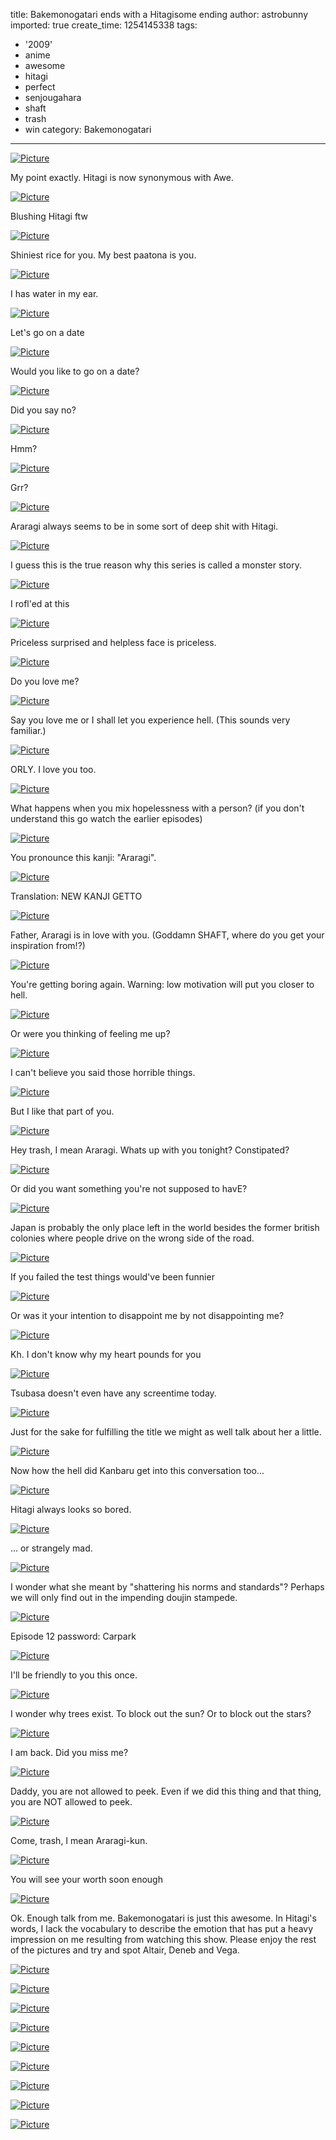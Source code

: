 title: Bakemonogatari ends with a Hitagisome ending
author: astrobunny
imported: true
create_time: 1254145338
tags:
- '2009'
- anime
- awesome
- hitagi
- perfect
- senjougahara
- shaft
- trash
- win
category: Bakemonogatari
---
 [![](wp-uploads/2009/09/wpid-dd-bakemonogatari-12-7ab5bf3d-0-500x281.jpg "Picture")](/images/wp-uploads/2009/09/wpid-dd-bakemonogatari-12-7ab5bf3d-0.jpg)  
  
My point exactly. Hitagi is now synonymous with Awe.  
<!--more-->  
 [![](wp-uploads/2009/09/wpid-dd-bakemonogatari-12-7ab5bf3d-1-500x281.jpg "Picture")](/images/wp-uploads/2009/09/wpid-dd-bakemonogatari-12-7ab5bf3d-1.jpg)  
  
Blushing Hitagi ftw  
  
 [![](wp-uploads/2009/09/wpid-dd-bakemonogatari-12-7ab5bf3d-2-500x281.jpg "Picture")](/images/wp-uploads/2009/09/wpid-dd-bakemonogatari-12-7ab5bf3d-2.jpg)  
  
Shiniest rice for you. My best paatona is you.  
  
 [![](wp-uploads/2009/09/wpid-dd-bakemonogatari-12-7ab5bf3d-3-500x281.jpg "Picture")](/images/wp-uploads/2009/09/wpid-dd-bakemonogatari-12-7ab5bf3d-3.jpg)  
  
I has water in my ear.  
  
 [![](wp-uploads/2009/09/wpid-dd-bakemonogatari-12-7ab5bf3d-4-500x281.jpg "Picture")](/images/wp-uploads/2009/09/wpid-dd-bakemonogatari-12-7ab5bf3d-4.jpg)  
  
Let's go on a date  
  
 [![](wp-uploads/2009/09/wpid-dd-bakemonogatari-12-7ab5bf3d-5-500x281.jpg "Picture")](/images/wp-uploads/2009/09/wpid-dd-bakemonogatari-12-7ab5bf3d-5.jpg)  
  
Would you like to go on a date?  
  
 [![](wp-uploads/2009/09/wpid-dd-bakemonogatari-12-7ab5bf3d-6-500x281.jpg "Picture")](/images/wp-uploads/2009/09/wpid-dd-bakemonogatari-12-7ab5bf3d-6.jpg)  
  
Did you say no?  
  
 [![](wp-uploads/2009/09/wpid-dd-bakemonogatari-12-7ab5bf3d-7-500x281.jpg "Picture")](/images/wp-uploads/2009/09/wpid-dd-bakemonogatari-12-7ab5bf3d-7.jpg)  
  
Hmm?  
  
 [![](wp-uploads/2009/09/wpid-dd-bakemonogatari-12-7ab5bf3d-8-500x281.jpg "Picture")](/images/wp-uploads/2009/09/wpid-dd-bakemonogatari-12-7ab5bf3d-8.jpg)  
  
Grr?  
  
 [![](wp-uploads/2009/09/wpid-dd-bakemonogatari-12-7ab5bf3d-9-500x281.jpg "Picture")](/images/wp-uploads/2009/09/wpid-dd-bakemonogatari-12-7ab5bf3d-9.jpg)  
  
Araragi always seems to be in some sort of deep shit with Hitagi.  
  
 [![](wp-uploads/2009/09/wpid-dd-bakemonogatari-12-7ab5bf3d-10-500x281.jpg "Picture")](/images/wp-uploads/2009/09/wpid-dd-bakemonogatari-12-7ab5bf3d-10.jpg)  
  
I guess this is the true reason why this series is called a monster story.  
  
 [![](wp-uploads/2009/09/wpid-dd-bakemonogatari-12-7ab5bf3d-11-500x281.jpg "Picture")](/images/wp-uploads/2009/09/wpid-dd-bakemonogatari-12-7ab5bf3d-11.jpg)  
  
I rofl'ed at this  
  
 [![](wp-uploads/2009/09/wpid-dd-bakemonogatari-12-7ab5bf3d-12-500x281.jpg "Picture")](/images/wp-uploads/2009/09/wpid-dd-bakemonogatari-12-7ab5bf3d-12.jpg)  
  
Priceless surprised and helpless face is priceless.  
  
 [![](wp-uploads/2009/09/wpid-dd-bakemonogatari-12-7ab5bf3d-13-500x281.jpg "Picture")](/images/wp-uploads/2009/09/wpid-dd-bakemonogatari-12-7ab5bf3d-13.jpg)  
  
Do you love me?  
  
 [![](wp-uploads/2009/09/wpid-dd-bakemonogatari-12-7ab5bf3d-14-500x281.jpg "Picture")](/images/wp-uploads/2009/09/wpid-dd-bakemonogatari-12-7ab5bf3d-14.jpg)  
  
Say you love me or I shall let you experience hell. (This sounds very familiar.)  
  
 [![](wp-uploads/2009/09/wpid-dd-bakemonogatari-12-7ab5bf3d-16-500x281.jpg "Picture")](/images/wp-uploads/2009/09/wpid-dd-bakemonogatari-12-7ab5bf3d-16.jpg)  
  
ORLY. I love you too.  
  
 [![](wp-uploads/2009/09/wpid-dd-bakemonogatari-12-7ab5bf3d-18-500x281.jpg "Picture")](/images/wp-uploads/2009/09/wpid-dd-bakemonogatari-12-7ab5bf3d-18.jpg)  
  
What happens when you mix hopelessness with a person? (if you don't understand this go watch the earlier episodes)  
  
 [![](wp-uploads/2009/09/wpid-dd-bakemonogatari-12-7ab5bf3d-19-500x281.jpg "Picture")](/images/wp-uploads/2009/09/wpid-dd-bakemonogatari-12-7ab5bf3d-19.jpg)  
  
You pronounce this kanji: "Araragi".  
  
 [![](wp-uploads/2009/09/wpid-dd-bakemonogatari-12-7ab5bf3d-20-500x281.jpg "Picture")](/images/wp-uploads/2009/09/wpid-dd-bakemonogatari-12-7ab5bf3d-20.jpg)  
  
Translation: NEW KANJI GETTO  
  
 [![](wp-uploads/2009/09/wpid-dd-bakemonogatari-12-7ab5bf3d-21-500x281.jpg "Picture")](/images/wp-uploads/2009/09/wpid-dd-bakemonogatari-12-7ab5bf3d-21.jpg)  
  
Father, Araragi is in love with you. (Goddamn SHAFT, where do you get your inspiration from!?)  
  
 [![](wp-uploads/2009/09/wpid-dd-bakemonogatari-12-7ab5bf3d-22-500x281.jpg "Picture")](/images/wp-uploads/2009/09/wpid-dd-bakemonogatari-12-7ab5bf3d-22.jpg)  
  
You're getting boring again. Warning: low motivation will put you closer to hell.  
  
 [![](wp-uploads/2009/09/wpid-dd-bakemonogatari-12-7ab5bf3d-23-500x281.jpg "Picture")](/images/wp-uploads/2009/09/wpid-dd-bakemonogatari-12-7ab5bf3d-23.jpg)  
  
Or were you thinking of feeling me up?  
  
 [![](wp-uploads/2009/09/wpid-dd-bakemonogatari-12-7ab5bf3d-25-500x281.jpg "Picture")](/images/wp-uploads/2009/09/wpid-dd-bakemonogatari-12-7ab5bf3d-25.jpg)  
  
I can't believe you said those horrible things.  
  
 [![](wp-uploads/2009/09/wpid-dd-bakemonogatari-12-7ab5bf3d-26-500x281.jpg "Picture")](/images/wp-uploads/2009/09/wpid-dd-bakemonogatari-12-7ab5bf3d-26.jpg)  
  
But I like that part of you.  
  
 [![](wp-uploads/2009/09/wpid-dd-bakemonogatari-12-7ab5bf3d-27-500x281.jpg "Picture")](/images/wp-uploads/2009/09/wpid-dd-bakemonogatari-12-7ab5bf3d-27.jpg)  
  
Hey trash, I mean Araragi. Whats up with you tonight? Constipated?  
  
 [![](wp-uploads/2009/09/wpid-dd-bakemonogatari-12-7ab5bf3d-28-500x281.jpg "Picture")](/images/wp-uploads/2009/09/wpid-dd-bakemonogatari-12-7ab5bf3d-28.jpg)  
  
Or did you want something you're not supposed to havE?  
  
 [![](wp-uploads/2009/09/wpid-dd-bakemonogatari-12-7ab5bf3d-29-500x281.jpg "Picture")](/images/wp-uploads/2009/09/wpid-dd-bakemonogatari-12-7ab5bf3d-29.jpg)  
  
Japan is probably the only place left in the world besides the former british colonies where people drive on the wrong side of the road.  
  
 [![](wp-uploads/2009/09/wpid-dd-bakemonogatari-12-7ab5bf3d-30-500x281.jpg "Picture")](/images/wp-uploads/2009/09/wpid-dd-bakemonogatari-12-7ab5bf3d-30.jpg)  
  
If you failed the test things would've been funnier  
  
 [![](wp-uploads/2009/09/wpid-dd-bakemonogatari-12-7ab5bf3d-31-500x281.jpg "Picture")](/images/wp-uploads/2009/09/wpid-dd-bakemonogatari-12-7ab5bf3d-31.jpg)  
  
Or was it your intention to disappoint me by not disappointing me?  
  
 [![](wp-uploads/2009/09/wpid-dd-bakemonogatari-12-7ab5bf3d-32-500x281.jpg "Picture")](/images/wp-uploads/2009/09/wpid-dd-bakemonogatari-12-7ab5bf3d-32.jpg)  
  
Kh. I don't know why my heart pounds for you  
  
 [![](wp-uploads/2009/09/wpid-dd-bakemonogatari-12-7ab5bf3d-33-500x281.jpg "Picture")](/images/wp-uploads/2009/09/wpid-dd-bakemonogatari-12-7ab5bf3d-33.jpg)  
  
Tsubasa doesn't even have any screentime today.  
  
 [![](wp-uploads/2009/09/wpid-dd-bakemonogatari-12-7ab5bf3d-34-500x281.jpg "Picture")](/images/wp-uploads/2009/09/wpid-dd-bakemonogatari-12-7ab5bf3d-34.jpg)  
  
Just for the sake for fulfilling the title we might as well talk about her a little.  
  
 [![](wp-uploads/2009/09/wpid-dd-bakemonogatari-12-7ab5bf3d-35-500x281.jpg "Picture")](/images/wp-uploads/2009/09/wpid-dd-bakemonogatari-12-7ab5bf3d-35.jpg)  
  
Now how the hell did Kanbaru get into this conversation too...  
  
 [![](wp-uploads/2009/09/wpid-dd-bakemonogatari-12-7ab5bf3d-36-500x281.jpg "Picture")](/images/wp-uploads/2009/09/wpid-dd-bakemonogatari-12-7ab5bf3d-36.jpg)  
  
Hitagi always looks so bored.  
  
 [![](wp-uploads/2009/09/wpid-dd-bakemonogatari-12-7ab5bf3d-37-500x281.jpg "Picture")](/images/wp-uploads/2009/09/wpid-dd-bakemonogatari-12-7ab5bf3d-37.jpg)  
  
... or strangely mad.  
  
 [![](wp-uploads/2009/09/wpid-dd-bakemonogatari-12-7ab5bf3d-38-500x281.jpg "Picture")](/images/wp-uploads/2009/09/wpid-dd-bakemonogatari-12-7ab5bf3d-38.jpg)  
  
I wonder what she meant by "shattering his norms and standards"? Perhaps we will only find out in the impending doujin stampede.  
  
 [![](wp-uploads/2009/09/wpid-dd-bakemonogatari-12-7ab5bf3d-39-500x281.jpg "Picture")](/images/wp-uploads/2009/09/wpid-dd-bakemonogatari-12-7ab5bf3d-39.jpg)  
  
Episode 12 password: Carpark  
  
 [![](wp-uploads/2009/09/wpid-dd-bakemonogatari-12-7ab5bf3d-40-500x281.jpg "Picture")](/images/wp-uploads/2009/09/wpid-dd-bakemonogatari-12-7ab5bf3d-40.jpg)  
  
I'll be friendly to you this once.  
  
 [![](wp-uploads/2009/09/wpid-dd-bakemonogatari-12-7ab5bf3d-42-500x281.jpg "Picture")](/images/wp-uploads/2009/09/wpid-dd-bakemonogatari-12-7ab5bf3d-42.jpg)  
  
I wonder why trees exist. To block out the sun? Or to block out the stars?  
  
 [![](wp-uploads/2009/09/wpid-dd-bakemonogatari-12-7ab5bf3d-43-500x281.jpg "Picture")](/images/wp-uploads/2009/09/wpid-dd-bakemonogatari-12-7ab5bf3d-43.jpg)  
  
I am back. Did you miss me?  
  
 [![](wp-uploads/2009/09/wpid-dd-bakemonogatari-12-7ab5bf3d-44-500x281.jpg "Picture")](/images/wp-uploads/2009/09/wpid-dd-bakemonogatari-12-7ab5bf3d-44.jpg)  
  
Daddy, you are not allowed to peek. Even if we did this thing and that thing, you are NOT allowed to peek.  
  
 [![](wp-uploads/2009/09/wpid-dd-bakemonogatari-12-7ab5bf3d-45-500x281.jpg "Picture")](/images/wp-uploads/2009/09/wpid-dd-bakemonogatari-12-7ab5bf3d-45.jpg)  
  
Come, trash, I mean Araragi-kun.  
  
 [![](wp-uploads/2009/09/wpid-dd-bakemonogatari-12-7ab5bf3d-46-500x281.jpg "Picture")](/images/wp-uploads/2009/09/wpid-dd-bakemonogatari-12-7ab5bf3d-46.jpg)  
  
You will see your worth soon enough  
  
 [![](wp-uploads/2009/09/wpid-dd-bakemonogatari-12-7ab5bf3d-47-500x281.jpg "Picture")](/images/wp-uploads/2009/09/wpid-dd-bakemonogatari-12-7ab5bf3d-47.jpg)  
  
Ok. Enough talk from me. Bakemonogatari is just this awesome. In Hitagi's words, I lack the vocabulary to describe the emotion that has put a heavy impression on me resulting from watching this show. Please enjoy the rest of the pictures and try and spot Altair, Deneb and Vega.  
  
 [![](wp-uploads/2009/09/wpid-dd-bakemonogatari-12-7ab5bf3d-48-500x281.jpg "Picture")](/images/wp-uploads/2009/09/wpid-dd-bakemonogatari-12-7ab5bf3d-48.jpg)  
  
 [![](wp-uploads/2009/09/wpid-dd-bakemonogatari-12-7ab5bf3d-49-500x281.jpg "Picture")](/images/wp-uploads/2009/09/wpid-dd-bakemonogatari-12-7ab5bf3d-49.jpg)  
  
 [![](wp-uploads/2009/09/wpid-dd-bakemonogatari-12-7ab5bf3d-50-500x281.jpg "Picture")](/images/wp-uploads/2009/09/wpid-dd-bakemonogatari-12-7ab5bf3d-50.jpg)  
  
 [![](wp-uploads/2009/09/wpid-dd-bakemonogatari-12-7ab5bf3d-51-500x281.jpg "Picture")](/images/wp-uploads/2009/09/wpid-dd-bakemonogatari-12-7ab5bf3d-51.jpg)  
  
 [![](wp-uploads/2009/09/wpid-dd-bakemonogatari-12-7ab5bf3d-52-500x281.jpg "Picture")](/images/wp-uploads/2009/09/wpid-dd-bakemonogatari-12-7ab5bf3d-52.jpg)  
  
 [![](wp-uploads/2009/09/wpid-dd-bakemonogatari-12-7ab5bf3d-53-500x281.jpg "Picture")](/images/wp-uploads/2009/09/wpid-dd-bakemonogatari-12-7ab5bf3d-53.jpg)  
  
 [![](wp-uploads/2009/09/wpid-dd-bakemonogatari-12-7ab5bf3d-54-500x281.jpg "Picture")](/images/wp-uploads/2009/09/wpid-dd-bakemonogatari-12-7ab5bf3d-54.jpg)  
  
 [![](wp-uploads/2009/09/wpid-dd-bakemonogatari-12-7ab5bf3d-55-500x281.jpg "Picture")](/images/wp-uploads/2009/09/wpid-dd-bakemonogatari-12-7ab5bf3d-55.jpg)  
  
 [![](wp-uploads/2009/09/wpid-dd-bakemonogatari-12-7ab5bf3d-56-500x281.jpg "Picture")](/images/wp-uploads/2009/09/wpid-dd-bakemonogatari-12-7ab5bf3d-56.jpg)